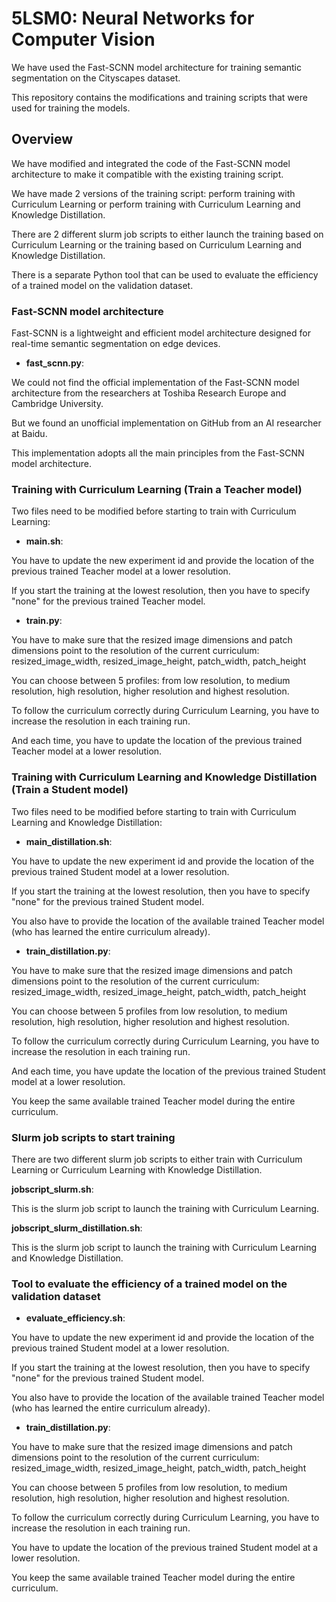 # 5LSM0: Neural Networks for Computer Vision

We have used the Fast-SCNN model architecture for training semantic segmentation on the Cityscapes dataset.

This repository contains the modifications and training scripts that were used for training the models.

## Overview

We have modified and integrated the code of the Fast-SCNN model architecture to make it compatible with the existing training script.

We have made 2 versions of the training script: perform training with Curriculum Learning or perform training with Curriculum Learning and Knowledge Distillation.

There are 2 different slurm job scripts to either launch the training based on Curriculum Learning or the training based on Curriculum Learning and Knowledge Distillation.

There is a separate Python tool that can be used to evaluate the efficiency of a trained model on the validation dataset.

### Fast-SCNN model architecture

Fast-SCNN is a lightweight and efficient model architecture designed for real-time semantic segmentation on edge devices.

- **fast_scnn.py**:

We could not find the official implementation of the Fast-SCNN model architecture from the researchers at Toshiba Research Europe and Cambridge University.

But we found an unofficial implementation on GitHub from an AI researcher at Baidu.

This implementation adopts all the main principles from the Fast-SCNN model architecture.

### Training with Curriculum Learning (Train a Teacher model)

Two files need to be modified before starting to train with Curriculum Learning:

- **main.sh**:

You have to update the new experiment id and provide the location of the previous trained Teacher model at a lower resolution.

If you start the training at the lowest resolution, then you have to specify "none" for the previous trained Teacher model.

- **train.py**:

You have to make sure that the resized image dimensions and patch dimensions point to the resolution of the current curriculum:
resized_image_width, resized_image_height, patch_width, patch_height

You can choose between 5 profiles: from low resolution, to medium resolution, high resolution, higher resolution and highest resolution.

To follow the curriculum correctly during Curriculum Learning, you have to increase the resolution in each training run.

And each time, you have to update the location of the previous trained Teacher model at a lower resolution.

### Training with Curriculum Learning and Knowledge Distillation (Train a Student model)

Two files need to be modified before starting to train with Curriculum Learning and Knowledge Distillation:

- **main_distillation.sh**:

You have to update the new experiment id and provide the location of the previous trained Student model at a lower resolution.

If you start the training at the lowest resolution, then you have to specify "none" for the previous trained Student model.

You also have to provide the location of the available trained Teacher model (who has learned the entire curriculum already).

- **train_distillation.py**:

You have to make sure that the resized image dimensions and patch dimensions point to the resolution of the current curriculum:
resized_image_width, resized_image_height, patch_width, patch_height

You can choose between 5 profiles from low resolution, to medium resolution, high resolution, higher resolution and highest resolution.

To follow the curriculum correctly during Curriculum Learning, you have to increase the resolution in each training run.

And each time, you have update the location of the previous trained Student model at a lower resolution.

You keep the same available trained Teacher model during the entire curriculum.

### Slurm job scripts to start training

There are two different slurm job scripts to either train with Curriculum Learning or Curriculum Learning with Knowledge Distillation.

 **jobscript_slurm.sh**:

This is the slurm job script to launch the training with Curriculum Learning.

 **jobscript_slurm_distillation.sh**:

This is the slurm job script to launch the training with Curriculum Learning and Knowledge Distillation.

### Tool to evaluate the efficiency of a trained model on the validation dataset

- **evaluate_efficiency.sh**:

You have to update the new experiment id and provide the location of the previous trained Student model at a lower resolution.

If you start the training at the lowest resolution, then you have to specify "none" for the previous trained Student model.

You also have to provide the location of the available trained Teacher model (who has learned the entire curriculum already).

- **train_distillation.py**:

You have to make sure that the resized image dimensions and patch dimensions point to the resolution of the current curriculum:
resized_image_width, resized_image_height, patch_width, patch_height

You can choose between 5 profiles from low resolution, to medium resolution, high resolution, higher resolution and highest resolution.

To follow the curriculum correctly during Curriculum Learning, you have to increase the resolution in each training run.

You have to update the location of the previous trained Student model at a lower resolution.

You keep the same available trained Teacher model during the entire curriculum.